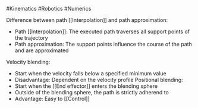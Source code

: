 #Kinematics #Robotics #Numerics 

Difference between path [[Interpolation]] and path approximation:
- Path [[Interpolation]]: The executed path traverses all support points of the trajectory
- Path approximation: The support points influence the course of the path and are approximated

Velocity blending:
- Start when the velocity falls below a specified minimum value
- Disadvantage: Dependent on the velocity profile
Positional blending:
- Start when the [[End effector]] enters the blending sphere
- Outside of the blending sphere, the path is strictly adherend to
- Advantage: Easy to [[Control]]
